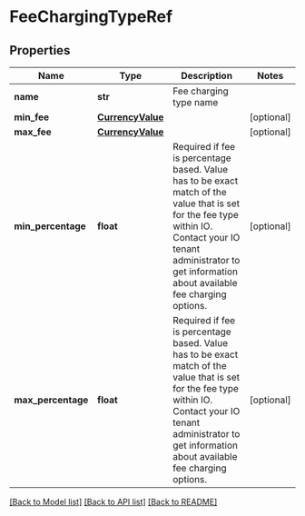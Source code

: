 # FeeChargingTypeRef

## Properties
Name | Type | Description | Notes
------------ | ------------- | ------------- | -------------
**name** | **str** | Fee charging type name | 
**min_fee** | [**CurrencyValue**](CurrencyValue.md) |  | [optional] 
**max_fee** | [**CurrencyValue**](CurrencyValue.md) |  | [optional] 
**min_percentage** | **float** | Required if fee is percentage based. Value has to be exact match of the value that is set for the fee type within IO.  Contact your IO tenant administrator to get information about available fee charging options. | [optional] 
**max_percentage** | **float** | Required if fee is percentage based. Value has to be exact match of the value that is set for the fee type within IO.  Contact your IO tenant administrator to get information about available fee charging options. | [optional] 

[[Back to Model list]](../README.md#documentation-for-models) [[Back to API list]](../README.md#documentation-for-api-endpoints) [[Back to README]](../README.md)

